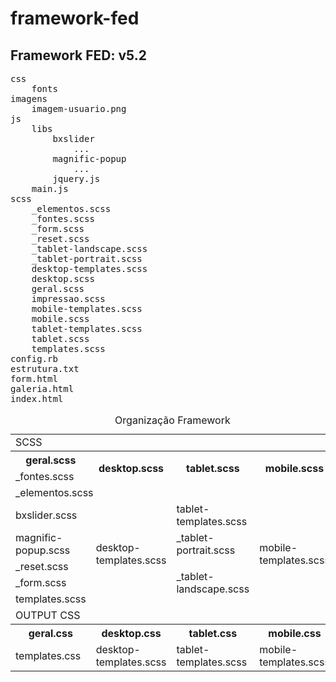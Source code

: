 framework-fed
=============

Framework FED: v5.2
--------------

<pre>
css
	fonts
imagens
	imagem-usuario.png
js
	libs
		bxslider
			...
		magnific-popup
			...
		jquery.js
	main.js
scss
	_elementos.scss
	_fontes.scss
	_form.scss
	_reset.scss
	_tablet-landscape.scss
	_tablet-portrait.scss
	desktop-templates.scss
	desktop.scss
	geral.scss
	impressao.scss
	mobile-templates.scss
	mobile.scss
	tablet-templates.scss
	tablet.scss
	templates.scss
config.rb
estrutura.txt
form.html
galeria.html
index.html
</pre>

<table>
	<caption>
		Organização Framework
	</caption>
	<tr>
		<td colspan="4">SCSS</td>
	</tr>
	<tr>
		<th>geral.scss</th>
		<th rowspan="2">desktop.scss</th>
		<th rowspan="2">tablet.scss</th>
		<th rowspan="2">mobile.scss</th>
	</tr>
	<tr>
		<td>_fontes.scss</td>
	</tr>
	<tr>
		<td colspan="4">_elementos.scss</td>
	</tr>
	<tr>
		<td>bxslider.scss</td>
		<td rowspan="5">desktop-templates.scss</td>
		<td>tablet-templates.scss</td>
		<td rowspan="5">mobile-templates.scss</td>
	</tr>
	<tr>
		<td>magnific-popup.scss</td>
		<td>_tablet-portrait.scss</td>
	</tr>
	<tr>
		<td>_reset.scss</td>
		<td rowspan="3">_tablet-landscape.scss</td>
	</tr>
	<tr>
		<td>_form.scss</td>
	</tr>
	<tr>
		<td>templates.scss</td>
	</tr>
	<tr>
		<td colspan="4">OUTPUT CSS</td>
	</tr>
	<tr>
		<th>geral.css</th>
		<th>desktop.css</th>
		<th>tablet.css</th>
		<th>mobile.css</th>
	</tr>
	<tr>
		<td>templates.css</td>
		<td>desktop-templates.scss</td>
		<td>tablet-templates.scss</td>
		<td>mobile-templates.scss</td>
	</tr>
</table>
